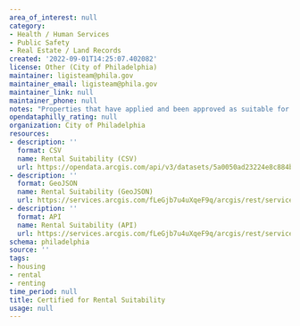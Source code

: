 ```yaml
---
area_of_interest: null
category:
- Health / Human Services
- Public Safety
- Real Estate / Land Records
created: '2022-09-01T14:25:07.402082'
license: Other (City of Philadelphia)
maintainer: ligisteam@phila.gov
maintainer_email: ligisteam@phila.gov
maintainer_link: null
maintainer_phone: null
notes: "Properties that have applied and been approved as suitable for renting. "
opendataphilly_rating: null
organization: City of Philadelphia
resources:
- description: ''
  format: CSV
  name: Rental Suitability (CSV)
  url: https://opendata.arcgis.com/api/v3/datasets/5a0050ad23224e8c884b6d1ac9db6607_0/downloads/data?format=csv&spatialRefId=4326&where=1%3D1
- description: ''
  format: GeoJSON
  name: Rental Suitability (GeoJSON)
  url: https://services.arcgis.com/fLeGjb7u4uXqeF9q/arcgis/rest/services/CERT_RENTAL_SUTBLTY/FeatureServer/0/query?outFields=*&where=1%3D1
- description: ''
  format: API
  name: Rental Suitability (API)
  url: https://services.arcgis.com/fLeGjb7u4uXqeF9q/arcgis/rest/services/CERT_RENTAL_SUTBLTY/FeatureServer/0/query?outFields=*&where=1%3D1
schema: philadelphia
source: ''
tags:
- housing
- rental
- renting
time_period: null
title: Certified for Rental Suitability
usage: null
---
```

